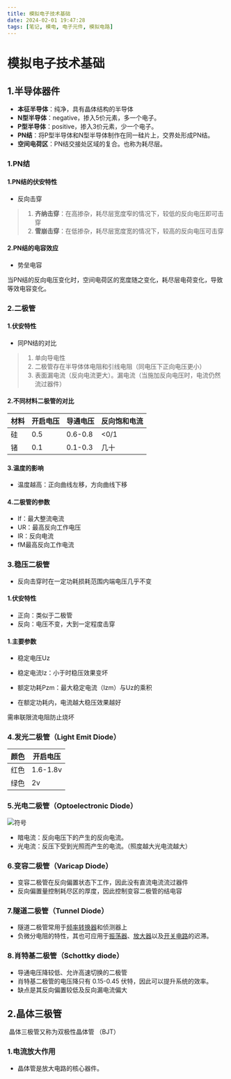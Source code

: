 ```yaml
---
title: 模拟电子技术基础
date: 2024-02-01 19:47:28
tags: [笔记, 模电, 电子元件, 模拟电路]
---
```


# 模拟电子技术基础

## 1.半导体器件

* **本征半导体**：纯净，具有晶体结构的半导体
* **N型半导体**：negative，掺入5价元素，多一个电子。
* **P型半导体**：positive，掺入3价元素，少一个电子。
* **PN结**：将P型半导体和N型半导体制作在同一硅片上，交界处形成PN结。
* **空间电荷区**：PN结交接处区域的复合。也称为耗尽层。

### 1.PN结

#### 1.PN结的伏安特性

* 反向击穿

> 1. **齐纳击穿**：在高掺杂，耗尽层宽度窄的情况下，较低的反向电压即可击穿
> 2. **雪崩击穿**：在低掺杂，耗尽层宽度宽的情况下，较高的反向电压可击穿

#### 2.PN结的电容效应

* 势垒电容

​	当PN结的反向电压变化时，空间电荷区的宽度随之变化，耗尽层电荷变化，导致等效电容变化。

### 2.二极管

#### 1.伏安特性

* 同PN结的对比

> 1. 单向导电性
> 2. 二极管存在半导体体电阻和引线电阻（同电压下正向电压更小）
> 3. 表面漏电流（反向电流更大）。漏电流（当施加反向电压时，电流仍然流过器件）

#### 2.不同材料二极管的对比

| 材料 | 开启电压 | 导通电压 | 反向饱和电流 |
| ---- | -------- | -------- | ------------ |
| 硅   | 0.5      | 0.6-0.8  | <0/1         |
| 锗   | 0.1      | 0.1-0.3  | 几十         |



#### 3.温度的影响

* 温度越高：正向曲线左移，方向曲线下移

#### 4.二极管的参数

* If：最大整流电流
* UR：最高反向工作电压
* IR：反向电流
* fM最高反向工作电流

### 3.稳压二极管

* 反向击穿时在一定功耗损耗范围内端电压几乎不变

#### 1.伏安特性

* 正向：类似于二极管
* 反向：电压不变，大到一定程度击穿

#### 1.主要参数

* 稳定电压Uz
* 稳定电流Iz：小于时稳压效果变坏

* 额定功耗Pzm：最大稳定电流（Izm）与Uz的乘积
* 在额定功耗内，电流越大稳压效果越好

需串联限流电阻防止烧坏

### 4.发光二极管（Light Emit Diode）

| 颜色 | 开启电压 |
| ---- | -------- |
| 红色 | 1.6-1.8v |
| 绿色 | 2v       |

### 5.光电二极管（Optoelectronic Diode）

![符号](/images/analogElectronics/光电二极管.png)

* 暗电流：反向电压下的产生的反向电流。
* 光电流：反压下受到光照而产生的电流。（照度越大光电流越大）

### 6.变容二极管（Varicap Diode）

* 变容二极管在反向偏置状态下工作，因此没有直流电流流过器件
* 反向偏置量控制耗尽区的厚度，因此控制变容二极管的结电容

### 7.隧道二极管（Tunnel Diode）

* 隧道二极管常用于[频率转换器](https://zh.wikipedia.org/w/index.php?title=頻率轉換器&action=edit&redlink=1)和侦测器上
* 负微分电阻的特性，其也可应用于[振荡器](https://zh.wikipedia.org/wiki/振盪器)、[放大器](https://zh.wikipedia.org/wiki/放大器)以及[开关电路](https://zh.wikipedia.org/w/index.php?title=開關電路&action=edit&redlink=1)的迟滞。

### 8.肖特基二极管（Schottky diode）

* 导通电压降较低、允许高速切换的二极管
* 肖特基二极管的电压降只有 0.15-0.45 伏特，因此可以提升系统的效率。
* 缺点是其反向偏置较低及反向漏电流偏大

## 2.晶体三极管

​	晶体三极管又称为双极性晶体管 （BJT）

### 1.电流放大作用

* 晶体管是放大电路的核心器件。



